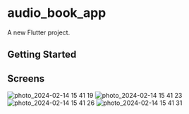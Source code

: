# audio_book_app

A new Flutter project.

## Getting Started

## Screens 
![photo_2024-02-14 15 41 19](https://github.com/JaxongirIsmoilov/audio_book_app/assets/44000309/bdc9573e-a7c5-4b02-b466-ae0752644949)
![photo_2024-02-14 15 41 23](https://github.com/JaxongirIsmoilov/audio_book_app/assets/44000309/2116a0d5-f0eb-4a9d-b088-09387b43ced5)
![photo_2024-02-14 15 41 26](https://github.com/JaxongirIsmoilov/audio_book_app/assets/44000309/91b745fa-48f6-4c71-8b2e-7f9a026b80f1)
![photo_2024-02-14 15 41 31](https://github.com/JaxongirIsmoilov/audio_book_app/assets/44000309/a8beba1e-252a-44da-905c-80cf30c9330a)



